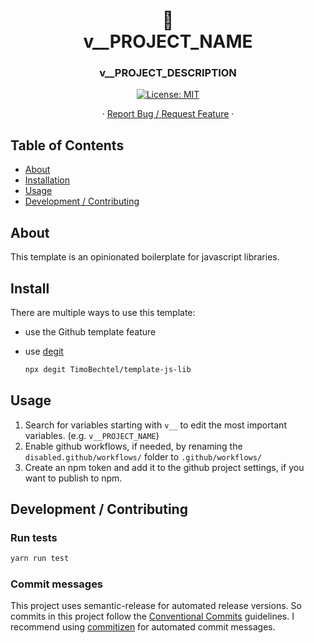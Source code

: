 <h1 align="center">
🧩
<br/>
v__PROJECT_NAME
</h1>
<h3 align="center">v__PROJECT_DESCRIPTION</h3>
<p align="center">
  <a href="#" target="_blank">
    <img alt="License: MIT" src="https://img.shields.io/badge/License-MIT-yellow.svg" />
  </a>
</p>
<p align="center">
  ·
  <a href="https://github.com/v__GITHUB_USER/v__PROJECT_NAME/issues">Report Bug / Request Feature</a>
  ·
</p>

## Table of Contents

- [About](#About)
- [Installation](#Install)
- [Usage](#Usage)
- [Development / Contributing](#Development-Contributing)

## About

This template is an opinionated boilerplate for javascript libraries.

## Install

There are multiple ways to use this template:

- use the Github template feature
- use [degit](https://github.com/Rich-Harris/degit)

  ```sh
  npx degit TimoBechtel/template-js-lib
  ```

## Usage

1. Search for variables starting with `v__` to edit the most important variables. (e.g. `v__PROJECT_NAME`)
2. Enable github workflows, if needed, by renaming the `disabled.github/workflows/` folder to `.github/workflows/`
3. Create an npm token and add it to the github project settings, if you want to publish to npm.

## Development / Contributing

### Run tests

```sh
yarn run test
```

### Commit messages

This project uses semantic-release for automated release versions. So commits in this project follow the [Conventional Commits](https://www.conventionalcommits.org/en/v1.0.0-beta.2/) guidelines. I recommend using [commitizen](https://github.com/commitizen/cz-cli) for automated commit messages.

